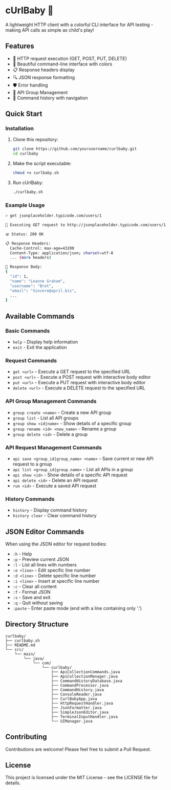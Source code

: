 # cUrlBaby 🍼

A lightweight HTTP client with a colorful CLI interface for API testing - making API calls as simple as child's play!

## Features

- 🚀 HTTP request execution (GET, POST, PUT, DELETE)
- 🎨 Beautiful command-line interface with colors
- 📋 Response headers display
- 🔍 JSON response formatting
- 🛡️ Error handling
- 📁 API Group Management
- 📝 Command history with navigation

## Quick Start

### Installation

1. Clone this repository:
   ```bash
   git clone https://github.com/yourusername/curlbaby.git
   cd curlbaby
   ```

2. Make the script executable:
   ```bash
   chmod +x curlbaby.sh
   ```

3. Run cUrlBaby:
   ```bash
   ./curlbaby.sh
   ```

### Example Usage

```bash
> get jsonplaceholder.typicode.com/users/1

🔄 Executing GET request to http://jsonplaceholder.typicode.com/users/1

📊 Status: 200 OK

📋 Response Headers:
  Cache-Control: max-age=43200
  Content-Type: application/json; charset=utf-8
  ... (more headers)

📄 Response Body:
{
  "id": 1,
  "name": "Leanne Graham",
  "username": "Bret",
  "email": "Sincere@april.biz",
  ...
}
```

## Available Commands

### Basic Commands
- `help` - Display help information
- `exit` - Exit the application

### Request Commands
- `get <url>` - Execute a GET request to the specified URL
- `post <url>` - Execute a POST request with interactive body editor
- `put <url>` - Execute a PUT request with interactive body editor
- `delete <url>` - Execute a DELETE request to the specified URL

### API Group Management Commands
- `group create <name>` - Create a new API group
- `group list` - List all API groups
- `group show <id|name>` - Show details of a specific group
- `group rename <id> <new_name>` - Rename a group
- `group delete <id>` - Delete a group

### API Request Management Commands
- `api save <group_id|group_name> <name>` - Save current or new API request to a group
- `api list <group_id|group_name>` - List all APIs in a group
- `api show <id>` - Show details of a specific API request
- `api delete <id>` - Delete an API request
- `run <id>` - Execute a saved API request

### History Commands
- `history` - Display command history
- `history clear` - Clear command history

## JSON Editor Commands

When using the JSON editor for request bodies:

- `:h` - Help
- `:p` - Preview current JSON
- `:l` - List all lines with numbers
- `:e <line>` - Edit specific line number
- `:d <line>` - Delete specific line number
- `:i <line>` - Insert at specific line number
- `:c` - Clear all content
- `:f` - Format JSON
- `:s` - Save and exit
- `:q` - Quit without saving
- `:paste` - Enter paste mode (end with a line containing only '.')

## Directory Structure

```
curlbaby/
├── curlbaby.sh
├── README.md
└── src/
    └── main/
        └── java/
            └── com/
                └── curlbaby/
                    ├── ApiCollectionCommands.java
                    ├── ApiCollectionManager.java
                    ├── CommandHistoryDatabase.java
                    ├── CommandProcessor.java
                    ├── CommandHistory.java
                    ├── ConsoleReader.java
                    ├── CurlBabyApp.java
                    ├── HttpRequestHandler.java
                    ├── JsonFormatter.java
                    ├── SimpleJsonEditor.java
                    ├── TerminalInputHandler.java
                    └── UIManager.java
```

## Contributing

Contributions are welcome! Please feel free to submit a Pull Request.

## License

This project is licensed under the MIT License - see the LICENSE file for details.
